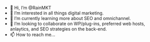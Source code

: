 - 👋 Hi, I’m @RainMKT
- 👀 I’m interested in all things digital marketing.
- 🌱 I’m currently learning more about SEO and omnichannel.
- 💞️ I’m looking to collaborate on WP/plug-ins, preferred web hosts, anlaytics, and SEO strategies on the back-end. 
- 📫 How to reach me...

<!---
RainMKT/RainMKT is a ✨ special ✨ repository because its `README.md` (this file) appears on your GitHub profile.
You can click the Preview link to take a look at your changes.
--->
